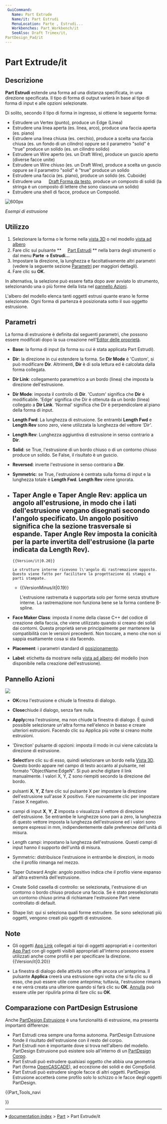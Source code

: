 ```yaml
---
 GuiCommand:
   Name: Part Extrude
   Name/it: Part Estrudi
   MenuLocation: Parte , Estrudi...
   Workbenches: Part_Workbench/it
   SeeAlso: Draft Trimex/it,
PartDesign_Pad/it
---
```


# Part Extrude/it



## Descrizione

**Part Estrudi** estende una forma ad una distanza specificata, in una direzione specificata. Il tipo di forma di output varierà in base al tipo di forma di input e alle opzioni selezionate.

Di solito, secondo il tipo di forma in ingresso, si ottiene le seguente forma:

-   Estrudere un Vertex (punto), produce un Edge (Linea)
-   Estrudere una linea aperta (es. linea, arco), produce una faccia aperta (es. piano)
-   Estrudere una linea chiusa (es. cerchio), produce a scelta una faccia chiusa (es. un fondo di un cilindro) oppure se il parametro \"solid\" è \"true\" produce un solido (es. un cilindro solido)
-   Estrudere un Wire aperto (es. un Draft Wire), produce un guscio aperto (diverse facce unite)
-   Estrudere un Wire chiuso (es. un Draft Wire), produce a scelta un guscio oppure se il parametro \"solid\" è \"true\" produce un solido
-   Estrudere una faccia (es. piano), produce un solido (es. Cuboide)
-   Estrudere una <img alt="" src=images/Draft_ShapeString.svg  style="width:16px;"> [Draft Forma da testo](Draft_ShapeString/it.md), produce un composto di solidi (la stringa è un composto di lettere che sono ciascuna un solido)
-   Estrudere una shell di facce, produce un Compsolid.

![600px](images/Part_Extrude_demo.png)



*Esempi di estrusione*



## Utilizzo

1.  Selezionare la forma o le forme nella [vista 3D](3D_view/it.md) o nel modello [vista ad albero](Tree_view/it.md)
2.  Fare clic sul pulsante **<img src="images/Part_Extrude.svg" width=16px> [Part Estrudi](Part_Extrude/it.md)
** nella barra degli strumenti o dal menu **Parte → Estrudi...**
3.  Impostare la direzione, la lunghezza e facoltativamente altri parametri (vedere la seguente sezione [Parametri](#Parametri.md) per maggiori dettagli).
4.  Fare clic su **OK**.

In alternativa, la selezione può essere fatta dopo aver avviato lo strumento, selezionando una o più forme della lista nel [pannello Azioni](Task_panel/it.md).

L\'albero del modello elenca tanti oggetti estrusi quante erano le forme selezionate. Ogni forma di partenza è posizionata sotto il suo oggetto estrusione.



## Parametri

La forma di estrusione è definita dai seguenti parametri, che possono essere modificati dopo la sua creazione nell\'[Editor delle proprietà](Property_editor/it.md).

-   **Base**: la forma di input (la forma su cui è stata applicata Part Estrudi).

-   **Dir**: la direzione in cui estendere la forma. Se **Dir Mode** è \'Custom\', si può modificare **Dir**. Altrimenti, **Dir** è di sola lettura ed è calcolata dalla forma collegata.

-   **Dir Link**: collegamento parametrico a un bordo (linea) che imposta la direzione dell\'estrusione.

-   **Dir Mode**: imposta il controllo di **Dir**. \'Custom\' significa che **Dir** è modificabile. \'Edge\' significa che Dir è ottenuta da un bordo (linea) collegato a **Dir Link**. \'Normal\' significa che Dir è perpendicolare al piano della forma di input.

-   **Length Fwd**: La lunghezza di estrusione. Se entrambi **Length Fwd** e **Length Rev** sono zero, viene utilizzata la lunghezza del vettore *\'Dir\'*.

-   **Length Rev**: Lunghezza aggiuntiva di estrusione in senso contrario a **Dir**.

-   **Solid**: se True, l\'estrusione di un bordo chiuso o di un contorno chiuso produce un solido. Se False, il risultato è un guscio.

-   **Reversed**: inverte l\'estrusione in senso contrario a **Dir**.

-   **Symmetric**: se True, l\'estrusione è centrata sulla forma di input e la lunghezza totale è **Length Fwd**. **Length Rev** viene ignorata.

-   **Taper Angle** e **Taper Angle Rev**: applica un angolo all\'estrusione, in modo che i lati dell\'estrusione vengano disegnati secondo l\'angolo specificato. Un angolo positivo significa che la sezione trasversale si espande. **Taper Angle Rev** imposta la conicità per la parte invertita dell\'estrusione (la parte indicata da **Length Rev**).
    -   
        {{Version/it|0.20}}
        
        Le strutture interne ricevono l\'angolo di rastremazione opposto. Questo viene fatto per facilitare la progettazione di stampi e parti stampate.

    -   
        {{VersionMinus/it|0.19}}
        
        L\'estrusione rastremata è supportata solo per forme senza strutture interne. La rastremazione non funziona bene se la forma contiene B-spline.

-   **Face Maker Class**: imposta il nome della classe C++ del codice di creazione della faccia, che viene utilizzato quando si creano dei solidi dai contorni. Questa proprietà serve principalmente per mantenere la compatibilità con le versioni precedenti. Non toccare, a meno che non si sappia esattamente cosa si sta facendo.

-   **Placement**: i parametri standard di [posizionamento](Placement/it.md).

-   **Label**: etichetta da mostrare nella [vista ad albero](Tree_view/it.md) del modello (non disponibile nella creazione dell\'estrusione).



## Pannello Azioni 

![](images/Part_Extrude_dialog.png )

-    **OK**crea l\'estrusione e chiude la finestra di dialogo.

-    **Close**chiude il dialogo, senza fare nulla.

-    **Apply**crea l\'estrusione, ma non chiude la finestra di dialogo. È quindi possibile selezionare un\'altra forma nell\'elenco in basso e creare ulteriori estrusioni. Facendo clic su Applica più volte si creano molte estrusioni.

-   \'Direction\' pulsante di opzioni: imposta il modo in cui viene calcolata la direzione di estrusione.

-    **Select**fare clic su di esso, quindi selezionare un bordo nella [Vista 3D](3D_view/it.md). Questo bordo appare nel campo di testo accanto al pulsante, nel formato \"ObjectName:EdgeN\". Si può anche digitare il link manualmente. I valori X, Y, Z sono riempiti secondo la direzione del bordo.

-   pulsanti **X**, **Y**, **Z** fare clic sul pulsante X per impostare la direzione dell\'estrusione sull\'asse X positivo. Fare nuovamente clic per impostare l\'asse X negativo.

-   campi di input **X**, **Y**, **Z** imposta o visualizza il vettore di direzione dell\'estrusione. Se entrambe le lunghezze sono pari a zero, la lunghezza di questo vettore imposta la lunghezza dell\'estrusione ed i valori sono sempre espressi in mm, indipendentemente dalle preferenze dell\'unità di misura.

-   Length campi: impostano la lunghezza dell\'estrusione. Questi campi di input hanno il supporto dell\'unità di misura.

-   Symmetric: distribuisce l\'estrusione in entrambe le direzioni, in modo che il profilo rimanga nel mezzo.

-   Taper Outward Angle: angolo positivo indica che il profilo viene espanso all\'altra estremità dell\'estrusione.

-   Create Solid casella di controllo: se selezionata, l\'estrusione di un contorno o bordo chiuso produce una faccia. Se è stato preselezionato un contorno chiuso prima di richiamare l\'estrusione Part viene controllato di default.

-   Shape list: qui si seleziona quali forme estrudere. Se sono selezionati più oggetti, vengono creati più oggetti di estrusione.



## Note

-   Gli oggetti [App Link](App_Link/it.md) collegati ai tipi di oggetti appropriati e i contenitori [App Part](App_Part/it.md) con gli oggetti visibili appropriati all\'interno possono essere utilizzati anche come profili e per specificare la direzione. {{Version/it|0.20}}

-   La finestra di dialogo delle attività non offre ancora un\'anteprima. Il pulsante **Applica** creerà una estrusione ogni volta che si fa clic su di esso, che può essere utile come anteprima; tuttavia, l\'estrusione rimarrà e ne verrà creata una ulteriore quando si farà clic su **OK**. [Annulla](Std_Undo/it.md) può essere utile per ripulirla prima di fare clic su **OK**.



## Comparazione con PartDesign Estrusione 

Anche [PartDesign Estrusione](PartDesign_Pad/it.md) è una funzionalità di estrusione, ma presenta importanti differenze:

-   Part Estrudi crea sempre una forma autonoma. PartDesign Estrusione fonde il risultato dell\'estrusione con il resto del corpo.
-   Part Estrudi non è importante dove si trova nell\'albero del modello. PartDesign Estrusione può esistere solo all\'interno di un [PartDesign Corpo](PartDesign_Body/it.md).
-   Part Estrudi può estrudere qualsiasi oggetto che abbia una geometria Part (forma [OpenCASCADE](OpenCASCADE/it.md)), ad eccezione dei solidi e dei CompSolid.
-   Part Estrudi può estrudere singole facce di altri oggetti. PartDesign Estrusione accetterà come profilo solo lo schizzo o le facce degli oggetti PartDesign.





{{Part_Tools_navi

}}



---
⏵ [documentation index](../README.md) > [Part](Part_Workbench.md) > Part Extrude/it
